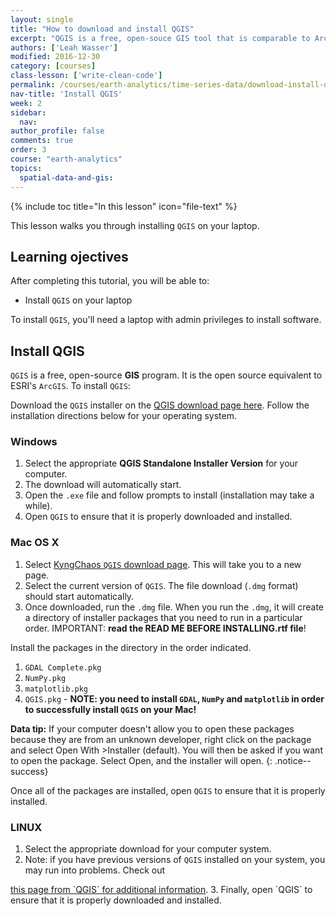 ```yaml
---
layout: single
title: "How to download and install QGIS"
excerpt: "QGIS is a free, open-souce GIS tool that is comparable to ArcMap. This lesson walks through how to install QGIS on your computer."
authors: ['Leah Wasser']
modified: 2016-12-30
category: [courses]
class-lesson: ['write-clean-code']
permalink: /courses/earth-analytics/time-series-data/download-install-qgis/
nav-title: 'Install QGIS'
week: 2
sidebar:
  nav:
author_profile: false
comments: true
order: 3
course: "earth-analytics"
topics:
  spatial-data-and-gis:
---
```



{% include toc title="In this lesson" icon="file-text" %}

This lesson walks you through installing `QGIS` on your laptop.

<div class='notice--success' markdown="1">

## <i class="fa fa-graduation-cap" aria-hidden="true"></i> Learning ojectives

After completing this tutorial, you will be able to:

* Install `QGIS` on your laptop

To install `QGIS`, you'll need a laptop with admin privileges to install software.

</div>

## Install QGIS
`QGIS` is a free, open-source **GIS** program. It is the open source
equivalent to ESRI's `ArcGIS`. To install `QGIS`:

Download the `QGIS` installer on the
<a href="http://www.qgis.org/en/site/forusers/download.html" target="_blank">
QGIS download page here</a>. Follow the installation directions below for your
operating system.

### Windows

1. Select the appropriate **QGIS Standalone Installer Version** for your computer.
2. The download will automatically start.
3. Open the `.exe` file and follow prompts to install (installation may take a
while).
4. Open `QGIS` to ensure that it is properly downloaded and installed.

### Mac OS X

1. Select <a href="http://www.kyngchaos.com/software/qgis/" target="_blank">
KyngChaos `QGIS` download page</a>. This will take you to a new page.
2. Select the current version of `QGIS`. The file download (`.dmg` format) should
start automatically.
3. Once downloaded, run the `.dmg` file. When you run the `.dmg`, it will create a
directory of installer packages that you need to run in a particular order.
IMPORTANT: **read the READ ME BEFORE INSTALLING.rtf file**!

Install the packages in the directory in the order indicated.

1. `GDAL Complete.pkg`
2. `NumPy.pkg`
3. `matplotlib.pkg`
4. `QGIS.pkg` - **NOTE: you need to install `GDAL`, `NumPy` and `matplotlib` in order to successfully install `QGIS` on your Mac!**

<i class="fa fa-star"></i> **Data tip:** If your computer doesn't allow you to
open these packages because they are from an unknown developer, right click on
the package and select Open With >Installer (default). You will then be asked
if you want to open the package. Select Open, and the installer will open.
{: .notice--success}

Once all of the packages are installed, open `QGIS` to ensure that it is properly
installed.

### LINUX

1. Select the appropriate download for your computer system.
2. Note: if you have previous versions of `QGIS` installed on your system, you may
run into problems. Check out
<a href="https://www.qgis.org/en/site/forusers/alldownloads.html" target="_blank">
this page from `QGIS` for additional information</a>.
3. Finally, open `QGIS` to ensure that it is properly downloaded and installed.
